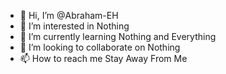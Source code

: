 - 👋 Hi, I’m @Abraham-EH
- 👀 I’m interested in Nothing
- 🌱 I’m currently learning Nothing and Everything
- 💞️ I’m looking to collaborate on Nothing
- 📫 How to reach me Stay Away From Me 

<!---

--->
